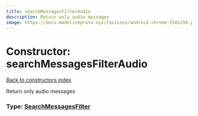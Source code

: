 ```yaml
---
title: searchMessagesFilterAudio
description: Return only audio messages
image: https://docs.madelineproto.xyz/favicons/android-chrome-256x256.png
---
```

# Constructor: searchMessagesFilterAudio  
[Back to constructors index](index.md)



Return only audio messages




### Type: [SearchMessagesFilter](../types/SearchMessagesFilter.md)


